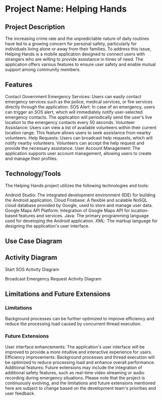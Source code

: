 # Project Name: Helping Hands
## Project Description
The increasing crime rate and the unpredictable nature of daily routines have led to a growing concern for personal safety, particularly for individuals living alone or away from their families. To address this issue, Helping Hands is a mobile application designed to connect users with strangers who are willing to provide assistance in times of need. The application offers various features to ensure user safety and enable mutual support among community members.

## Features
Contact Government Emergency Services: Users can easily contact emergency services such as the police, medical services, or fire services directly through the application.
SOS Alert: In case of an emergency, users can trigger an SOS alert, which will immediately notify user-selected emergency contacts. The application will periodically send the user's live location to the emergency contacts every 50 seconds.
Volunteer Assistance: Users can view a list of available volunteers within their current location range. This feature allows users to seek assistance from nearby volunteers.
Help Requests: Users can broadcast help requests, which will notify nearby volunteers. Volunteers can accept the help request and provide the necessary assistance.
User Account Management: The application supports user account management, allowing users to create and manage their profiles.
## Technology/Tools
The Helping Hands project utilizes the following technologies and tools:

Android Studio: The integrated development environment (IDE) for building the Android application.
Cloud Firebase: A flexible and scalable NoSQL cloud database provided by Google, used to store and manage user data.
Google Maps API Platform: Integration of Google Maps API for location-based features and services.
Java: The primary programming language used for developing the Android application.
XML: The markup language for designing the application's user interface.

## Use Case Diagram

## Activity Diagram

Start SOS Activity Diagram

Broadcast Emergency Request Activity Diagram

## Limitations and Future Extensions
### Limitations
Background processes can be further optimized to improve efficiency and reduce the processing load caused by concurrent thread execution.
### Future Extensions
User interface enhancements: The application's user interface will be improved to provide a more intuitive and interactive experience for users.
Efficiency improvements: Background processes and thread execution will be optimized to reduce processing load and enhance overall performance.
Additional features: Future extensions may include the integration of additional safety features, such as real-time video streaming or audio recording during emergency situations.
Please note that the project is continuously evolving, and the limitations and future extensions mentioned here are subject to change based on the development team's priorities and user feedback.

